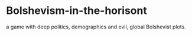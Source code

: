 # Bolshevism-in-the-horisont
a game with deep politics, demographics and evil, global Bolshevist plots.
